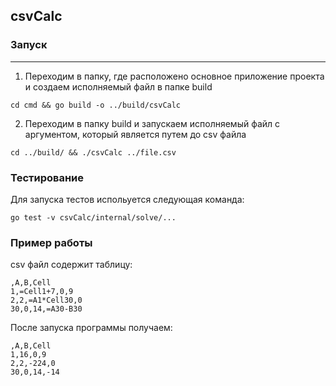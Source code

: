 ## csvCalc
### Запуск
___
1. Переходим в папку, где расположено основное приложение проекта и создаем исполняемый файл в папке build
```
cd cmd && go build -o ../build/csvCalc
```
2. Переходим в папку build и запускаем исполняемый файл с аргументом, который является путем до csv файла
```
cd ../build/ && ./csvCalc ../file.csv
```
### Тестирование
Для запуска тестов испольуется следующая команда:
```
go test -v csvCalc/internal/solve/...
```
### Пример работы
csv файл содержит таблицу:
```
,A,B,Cell
1,=Cell1+7,0,9
2,2,=A1*Cell30,0
30,0,14,=A30-B30
```
После запуска программы получаем:
```
,A,B,Cell
1,16,0,9
2,2,-224,0
30,0,14,-14
```